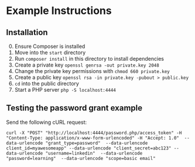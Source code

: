 # Example Instructions

## Installation

0. Ensure Composer is installed
0. Move into the `start` directory
0. Run `composer install` in this directory to install dependencies
0. Create a private key `openssl genrsa -out private.key 2048`
0. Change the private key permissions with `chmod 660 private.key`
0. Create a public key `openssl rsa -in private.key -pubout > public.key`
0. `cd` into the public directory
0. Start a PHP server `php -S localhost:4444`

## Testing the password grant example

Send the following cURL request:

```
curl -X "POST" "http://localhost:4444/password.php/access_token" -H "Content-Type: application/x-www-form-urlencoded" -H "Accept: 1.0" 	--data-urlencode "grant_type=password" 	--data-urlencode client_id=myawesomeapp" --data-urlencode "client_secret=abc123" --data-urlencode "username=linkedin"  --data-urlencode "password=learning"  --data-urlencode "scope=basic email"
```